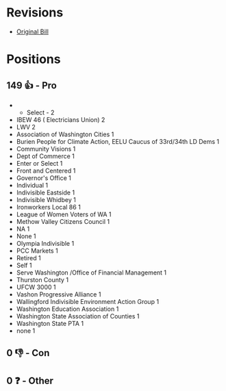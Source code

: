 # Revisions
* [Original Bill](1/)

# Positions
## 149 👍 - Pro
* - Select - 2
* IBEW 46 ( Electricians Union) 2
* LWV 2
* Association of Washington Cities 1
* Burien People for Climate Action, EELU Caucus of 33rd/34th LD Dems 1
* Community Visions 1
* Dept of Commerce 1
* Enter or Select 1
* Front and Centered 1
* Governor's Office 1
* Individual 1
* Indivisible Eastside 1
* Indivisible Whidbey 1
* Ironworkers Local 86 1
* League of Women Voters of WA 1
* Methow Valley Citizens Council 1
* NA 1
* None 1
* Olympia Indivisible 1
* PCC Markets 1
* Retired 1
* Self 1
* Serve Washington /Office of Financial Management 1
* Thurston County 1
* UFCW 3000 1
* Vashon Progressive Alliance 1
* Wallingford Indivisible Environment Action Group 1
* Washington Education Association 1
* Washington State Association of Counties 1
* Washington State PTA 1
* none 1

## 0 👎 - Con

## 0 ❓ - Other
